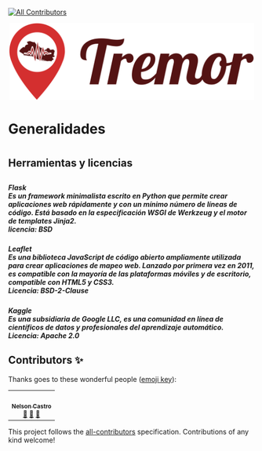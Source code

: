 
<!-- ALL-CONTRIBUTORS-BADGE:START - Do not remove or modify this section -->
[![All Contributors](https://img.shields.io/badge/all_contributors-1-orange.svg?style=flat-square)](#contributors-)
<!-- ALL-CONTRIBUTORS-BADGE:END -->
<p align="center">
  <a href="https://tremorsv.herokuapp.com/" target="blank"><img src="https://github.com/BigDreamsCoders/Tremor/blob/master/static/img/Logo%2BNombre.svg" width="500" alt="Tremor SV" /></a>
</p>
<H1>Generalidades<H1>
<H2>Herramientas y licencias<H2>
  <H5>Flask <br>
    Es un framework minimalista escrito en Python que permite crear aplicaciones web rápidamente y con un mínimo número de líneas de código. Está basado en la especificación WSGI de Werkzeug y el motor de templates Jinja2.<br>
     licencia: BSD
    <H5> 
   <H5>Leaflet<br>
  Es una biblioteca JavaScript de código abierto ampliamente utilizada para crear aplicaciones de mapeo web. Lanzado por primera vez en 2011, es compatible con la mayoría de las plataformas móviles y de escritorio, compatible con HTML5 y CSS3.<br>
 Licencia: BSD-2-Clause
  <H5>
  <H5>Kaggle<br>
    Es una subsidiaria de Google LLC, es una comunidad en línea de científicos de datos y profesionales del aprendizaje automático.<br>
    Licencia: Apache 2.0
    

## Contributors ✨

Thanks goes to these wonderful people ([emoji key](https://allcontributors.org/docs/en/emoji-key)):

<!-- ALL-CONTRIBUTORS-LIST:START - Do not remove or modify this section -->
<!-- prettier-ignore-start -->
<!-- markdownlint-disable -->
<table>
  <tr>
    <td align="center"><a href="http://vsco.co/nelsoncaastro"><img src="https://avatars3.githubusercontent.com/u/31757457?v=4" width="100px;" alt=""/><br /><sub><b>Nelson Castro</b></sub></a><br /><a href="https://github.com/BigDreamsCoders/Tremor/commits?author=nelsoncaastro" title="Documentation">📖</a> <a href="#design-nelsoncaastro" title="Design">🎨</a> <a href="https://github.com/BigDreamsCoders/Tremor/pulls?q=is%3Apr+reviewed-by%3Anelsoncaastro" title="Reviewed Pull Requests">👀</a></td>
  </tr>
</table>

<!-- markdownlint-enable -->
<!-- prettier-ignore-end -->
<!-- ALL-CONTRIBUTORS-LIST:END -->

This project follows the [all-contributors](https://github.com/all-contributors/all-contributors) specification. Contributions of any kind welcome!


